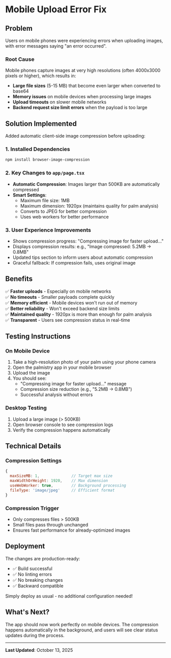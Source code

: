 # Mobile Upload Error Fix

## Problem
Users on mobile phones were experiencing errors when uploading images, with error messages saying "an error occurred".

### Root Cause
Mobile phones capture images at very high resolutions (often 4000x3000 pixels or higher), which results in:
- **Large file sizes** (5-15 MB) that become even larger when converted to base64
- **Memory issues** on mobile devices when processing large images
- **Upload timeouts** on slower mobile networks
- **Backend request size limit errors** when the payload is too large

## Solution Implemented
Added automatic client-side image compression before uploading:

### 1. Installed Dependencies
```bash
npm install browser-image-compression
```

### 2. Key Changes to `app/page.tsx`
- **Automatic Compression**: Images larger than 500KB are automatically compressed
- **Smart Settings**:
  - Maximum file size: 1MB
  - Maximum dimension: 1920px (maintains quality for palm analysis)
  - Converts to JPEG for better compression
  - Uses web workers for better performance

### 3. User Experience Improvements
- Shows compression progress: "Compressing image for faster upload..."
- Displays compression results: e.g., "Image compressed: 5.2MB → 0.8MB"
- Updated tips section to inform users about automatic compression
- Graceful fallback: If compression fails, uses original image

## Benefits
✅ **Faster uploads** - Especially on mobile networks  
✅ **No timeouts** - Smaller payloads complete quickly  
✅ **Memory efficient** - Mobile devices won't run out of memory  
✅ **Better reliability** - Won't exceed backend size limits  
✅ **Maintained quality** - 1920px is more than enough for palm analysis  
✅ **Transparent** - Users see compression status in real-time

## Testing Instructions

### On Mobile Device
1. Take a high-resolution photo of your palm using your phone camera
2. Open the palmistry app in your mobile browser
3. Upload the image
4. You should see:
   - "Compressing image for faster upload..." message
   - Compression size reduction (e.g., "5.2MB → 0.8MB")
   - Successful analysis without errors

### Desktop Testing
1. Upload a large image (> 500KB)
2. Open browser console to see compression logs
3. Verify the compression happens automatically

## Technical Details

### Compression Settings
```javascript
{
  maxSizeMB: 1,              // Target max size
  maxWidthOrHeight: 1920,    // Max dimension
  useWebWorker: true,        // Background processing
  fileType: 'image/jpeg'     // Efficient format
}
```

### Compression Trigger
- Only compresses files > 500KB
- Small files pass through unchanged
- Ensures fast performance for already-optimized images

## Deployment
The changes are production-ready:
- ✅ Build successful
- ✅ No linting errors
- ✅ No breaking changes
- ✅ Backward compatible

Simply deploy as usual - no additional configuration needed!

## What's Next?
The app should now work perfectly on mobile devices. The compression happens automatically in the background, and users will see clear status updates during the process.

---
**Last Updated**: October 13, 2025

